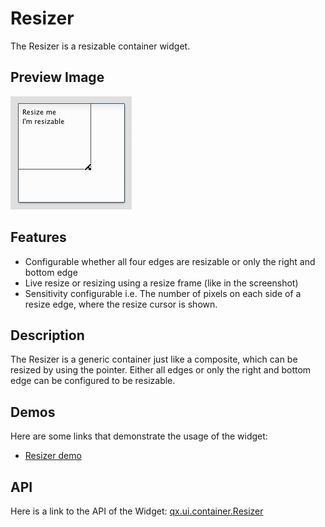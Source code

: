 # Resizer

The Resizer is a resizable container widget.

## Preview Image

![widget/resizer.jpg](resizer.jpg)

## Features

- Configurable whether all four edges are resizable or only the right and bottom
  edge
- Live resize or resizing using a resize frame (like in the screenshot)
- Sensitivity configurable i.e. The number of pixels on each side of a resize
  edge, where the resize cursor is shown.

## Description

The Resizer is a generic container just like a composite, which can be resized
by using the pointer. Either all edges or only the right and bottom edge can be
configured to be resizable.

## Demos

Here are some links that demonstrate the usage of the widget:

- [Resizer demo](apps://demobrowser/#widget~Resizer.html)

## API

Here is a link to the API of the Widget:
[qx.ui.container.Resizer](apps://apiviewer/#qx.ui.container.Resizer)
